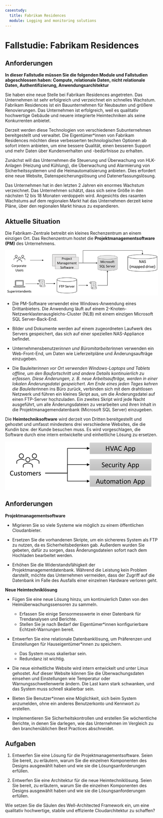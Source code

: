 ```yaml
---
casestudy:
  title: Fabrikam Residences
  module: Logging and monitoring solutions
---
```

# Fallstudie: Fabrikam Residences

## Anforderungen

**In dieser Fallstudie müssen Sie die folgenden Module und Fallstudien abgeschlossen haben: Compute, relationale Daten, nicht relationale Daten, Authentifizierung, Anwendungsarchitektur**

Sie haben eine neue Stelle bei Fabrikam Residences angetreten. Das Unternehmen ist sehr erfolgreich und verzeichnet ein schnelles Wachstum. Fabrikam Residences ist ein Bauunternehmen für Neubauten und größere Renovierungen. Das Unternehmen ist erfolgreich, weil es qualitativ hochwertige Gebäude und neuere integrierte Heimtechniken als seine Konkurrenten anbietet.  

Derzeit werden diese Technologien von verschiedenen Subunternehmen bereitgestellt und verwaltet. Die Eigentümer*innen von Fabrikam Residences möchten diese verbesserten technologischen Optionen ab sofort intern anbieten, um eine bessere Qualität, einen besseren Support und mehr Daten über Kundenverhalten und -bedürfnisse zu erhalten. 
 
Zunächst will das Unternehmen die Steuerung und Überwachung von HLK-Anlagen (Heizung und Kühlung), die Überwachung und Alarmierung von Sicherheitssystemen und die Heimautomatisierung anbieten. Dies erfordert eine neue Website, Datenspeicherungslösung und Datenerfassungslösung.

Das Unternehmen hat in den letzten 2 Jahren ein enormes Wachstum verzeichnet. Das Unternehmen schätzt, dass sich seine Größe in den nächsten 12 bis 18 Monaten verdoppeln wird. Angesichts des rasanten Wachstums auf dem regionalen Markt hat das Unternehmen derzeit keine Pläne, über den regionalen Markt hinaus zu expandieren.

## Aktuelle Situation

Die Fabrikam-Zentrale betreibt ein kleines Rechenzentrum an einem einzigen Ort. Das Rechenzentrum hostet die **Projektmanagementsoftware (PM)** des Unternehmens.

![Projektmanagementsoftware-Architektur](media/fabrikam.png)

- Die PM-Software verwendet eine Windows-Anwendung eines Drittanbieters. Die Anwendung läuft auf einem 2-Knoten-Netzwerklastenausgleichs-Cluster (NLB) mit einem einzigen Microsoft SQL Server-Back-End.  

- Bilder und Dokumente werden auf einem zugeordneten Laufwerk des Servers gespeichert, das sich auf einer speziellen NAS-Appliance befindet.

- Unternehmensbenutzer*innen und Büromitarbeiter*innen verwenden ein Web-Front-End, um Daten wie Lieferzeitpläne und Änderungsaufträge einzugeben.

-   Die Bauleiter*innen vor Ort verwenden Windows-Laptops und Tablets offline, um den Baufortschritt und andere Details kontinuierlich zu erfassen.  Diese Änderungen, z. B. neue Arbeitsaufträge, werden in einer lokalen Änderungsdatei gespeichert.  Am Ende eines jeden Tages kehren die Bauleiter*innen ins Büro zurück, verbinden sich mit dem drahtlosen Netzwerk und führen ein kleines Skript aus, um die Änderungsdatei auf einen FTP-Server hochzuladen.  Ein zweites Skript wird jede Nacht ausgeführt, um alle Änderungsdateien zu verarbeiten und ihren Inhalt in die Projektmanagemendatenbank (Microsoft SQL Server) einzugeben.

Die **Heimtechniksoftware** wird derzeit von Dritten bereitgestellt und gehostet und umfasst mindestens drei verschiedene Websites, die die Kundin bzw. der Kunde besuchen muss.  Es wird vorgeschlagen, die Software durch eine intern entwickelte und einheitliche Lösung zu ersetzen.

![Diagramm der HLK-, Sicherheits- und Automatisierungsanwendung](media/software.png)

## Anforderungen 

**Projektmanagementsoftware**

- Migrieren Sie so viele Systeme wie möglich zu einem öffentlichen Cloudanbieter.

- Ersetzen Sie die vorhandenen Skripte, um ein sichereres System als FTP zu nutzen, da es Sicherheitsbedenken gab. Außerdem wurden Sie gebeten, dafür zu sorgen, dass Änderungsdateien sofort nach dem Hochladen bearbeitet werden.

- Erhöhen Sie die Widerstandsfähigkeit der Projektmanagementdatenbank. Während die Leistung kein Problem darstellt, möchte das Unternehmen vermeiden, dass der Zugriff auf die Datenbank im Falle des Ausfalls einer einzelnen Hardware verloren geht.

**Neue Heimtechniklösung**

- Fügen Sie eine neue Lösung hinzu, um kontinuierlich Daten von den Heimüberwachungssensoren zu sammeln.
  - Erfassen Sie einige Sensormesswerte in einer Datenbank für Trendanalysen und Berichte.
  - Stellen Sie je nach Bedarf der Eigentümer*innen konfigurierbare Echtzeit-Warnungen bereit.
  
- Entwerfen Sie eine relationale Datenbanklösung, um Präferenzen und Einstellungen für Hauseigentümer*innen zu speichern.
  - Das System muss skalierbar sein.
  - Redundanz ist wichtig.
  
- Die neue einheitliche Website wird intern entwickelt und unter Linux gehostet.  Auf dieser Website können Sie die Überwachungsdaten einsehen und Einstellungen wie Temperatur oder Warnungsschwellenwerte ändern. Die Last kann stark schwanken, und das System muss schnell skalierbar sein.

-   Bieten Sie Benutzer*innen eine Möglichkeit, sich beim System anzumelden, ohne ein anderes Benutzerkonto und Kennwort zu erstellen.

- Implementieren Sie Sicherheitskontrollen und erstellen Sie wöchentliche Berichte, in denen Sie darlegen, wie das Unternehmen im Vergleich zu den branchenüblichen Best Practices abschneidet.

## Aufgaben 

1. Entwerfen Sie eine Lösung für die Projektmanagementsoftware. Seien Sie bereit, zu erläutern, warum Sie die einzelnen Komponenten des Designs ausgewählt haben und wie sie die Lösungsanforderungen erfüllen.

2. Entwerfen Sie eine Architektur für die neue Heimtechniklösung. Seien Sie bereit, zu erläutern, warum Sie die einzelnen Komponenten des Designs ausgewählt haben und wie sie die Lösungsanforderungen erfüllen.

Wie setzen Sie die Säulen des Well-Architected Framework ein, um eine qualitativ hochwertige, stabile und effiziente Cloudarchitektur zu schaffen?

